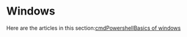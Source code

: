 # Windows

Here are the articles in this section:[cmd](https://oscp.infosecsanyam.in/basic-linux-commands/windows/cmd)[Powershell](https://oscp.infosecsanyam.in/basic-linux-commands/windows/powershell)[Basics of windows](https://oscp.infosecsanyam.in/basic-linux-commands/windows/basics-of-windows)
